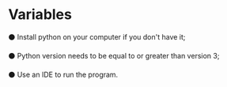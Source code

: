 # Variables

⚫️ Install python on your computer if you don't have it;

⚫️ Python version needs to be equal to or greater than version 3;

⚫️ Use an IDE to run the program.
